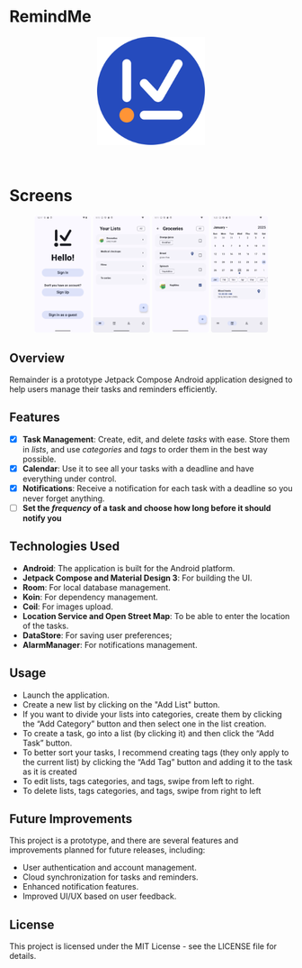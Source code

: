 # RemindMe

<div align="center">
<img width="192" height="192" src="images/RemindMe-logo.png" align="center" alt="">
</div>
<br></br>

# Screens

<div align="left">

<div align="center">
    <img src="images/welcome_screen.png" width="20%"  alt=""/>
    <img src="images/yourlists_screen.png" width="20%"  alt=""/>
    <img src="images/tasksonlist_screen.png" width="20%"  alt=""/>
    <img src="images/calendar_screen.png" width="20%"  alt=""/>
</div>
</div>

## Overview

Remainder is a prototype Jetpack Compose Android application designed to help users manage their tasks and reminders efficiently.

## Features

- [x] **Task Management**: Create, edit, and delete _tasks_ with ease. Store them in _lists_, and use _categories_ and _tags_ to order them in the best way possible.
- [x] **Calendar**: Use it to see all your tasks with a deadline and have everything under control.
- [x] **Notifications**: Receive a notification for each task with a deadline so you never forget anything.
- [ ] **Set the _frequency_ of a task and choose how long before it should notify you**

## Technologies Used

- **Android**: The application is built for the Android platform.
- **Jetpack Compose and Material Design 3**: For building the UI.
- **Room**: For local database management.
- **Koin**: For dependency management.
- **Coil**: For images upload.
- **Location Service and Open Street Map**: To be able to enter the location of the tasks.
- **DataStore**: For saving user preferences;
- **AlarmManager**: For notifications management.

## Usage

- Launch the application.
- Create a new list by clicking on the "Add List" button.
- If you want to divide your lists into categories, create them by clicking the “Add Category” button and then select one in the list creation.
- To create a task, go into a list (by clicking it) and then click the “Add Task” button.
- To better sort your tasks, I recommend creating tags (they only apply to the current list) by clicking the “Add Tag” button and adding it to the task as it is created
- To edit lists, tags categories, and tags, swipe from left to right.
- To delete lists, tags categories, and tags, swipe from right to left

## Future Improvements

This project is a prototype, and there are several features and improvements planned for future releases, including:

- User authentication and account management.
- Cloud synchronization for tasks and reminders.
- Enhanced notification features.
- Improved UI/UX based on user feedback.

## License

This project is licensed under the MIT License - see the LICENSE file for details.
